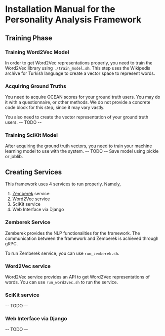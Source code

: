 # Installation Manual for the Personality Analysis Framework

## Training Phase

### Training Word2Vec Model

In order to get Word2Vec representations properly, you need to train the Word2Vec library using ```./train_model.sh```. This step uses the Wikipedia archive for Turkish language to create a vector space to represent words.

### Acquiring Ground Truths

You need to acquire OCEAN scores for your ground truth users. You may do it with a questionnaire, or other methods. We do not provide a concrete code block for this step, since it may vary vastly.

You also need to create the vector representation of your ground truth users. -- TODO --

### Training SciKit Model

After acquiring the ground truth vectors, you need to train your machine learning model to use with the system. -- TODO -- Save model using pickle or joblib.

## Creating Services

This framework uses 4 services to run properly. Namely,

1. [Zemberek](https://github.com/ahmetaa/zemberek-nlp) service
2. Word2Vec service
3. SciKit service
4. Web Interface via Django

### Zemberek Service

Zemberek provides the NLP functionalities for the framework. The communication between the framework and Zemberek is achieved through gRPC. 

To run Zemberek service, you can use ```run_zemberek.sh```.


### Word2Vec service

Word2Vec service provides an API to get Word2Vec representations of words. You can use ```run_word2vec.sh``` to run the service.

### SciKit service

-- TODO --

### Web Interface via Django

-- TODO -- 


